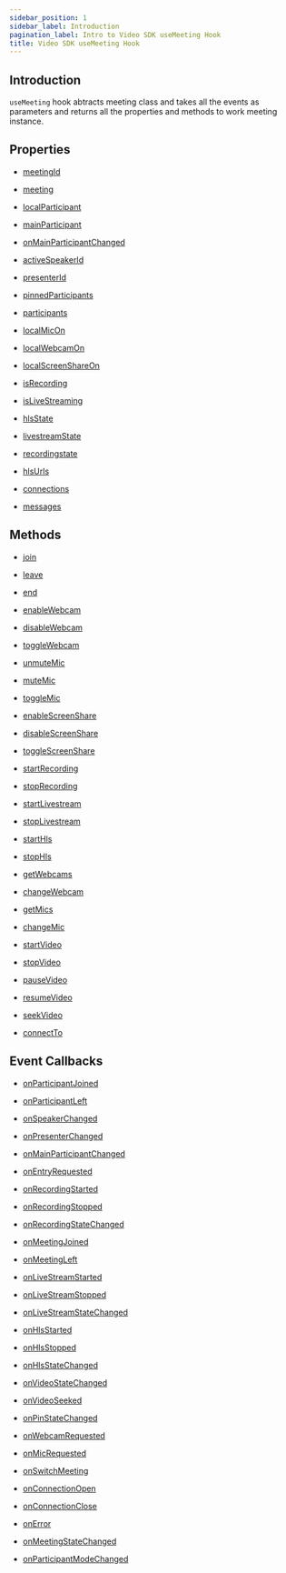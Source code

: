 ```yaml
---
sidebar_position: 1
sidebar_label: Introduction
pagination_label: Intro to Video SDK useMeeting Hook
title: Video SDK useMeeting Hook
---
```


<div class="sdk-api-ref">

## Introduction

`useMeeting` hook abtracts meeting class and takes all the events as parameters and returns all the properties and methods to work meeting instance.

## Properties

<div class="row ">
<div class="col col--4 margin-bottom--sm">

- [meetingId](./properties#meetingid)

</div>

<div class="col col--4 margin-bottom--sm">

- [meeting](./properties#meeting)

</div>

<div class="col col--4 margin-bottom--sm">

- [localParticipant](./properties#localparticipant)

</div>
<div class="col col--4 margin-bottom--sm">

- [mainParticipant](./properties#mainparticipant)

</div>
<div class="col col--4 margin-bottom--sm">

- [onMainParticipantChanged](./properties#onmainparticipantchanged)

</div>
<div class="col col--4 margin-bottom--sm">

- [activeSpeakerId](./properties#activespeakerid)

</div>
<div class="col col--4 margin-bottom--sm">

- [presenterId](./properties#presenterid)

</div>
<div class="col col--4 margin-bottom--sm">

- [pinnedParticipants](./properties#pinnedparticipants)

</div>
<div class="col col--4 margin-bottom--sm">

- [participants](./properties#participants)

</div>
<div class="col col--4 margin-bottom--sm">

- [localMicOn](./properties#localmicon)

</div>
<div class="col col--4 margin-bottom--sm">

- [localWebcamOn](./properties#localwebcamon)

</div>
<div class="col col--4 margin-bottom--sm">

- [localScreenShareOn](./properties#localscreenshareon)

</div>
<div class="col col--4 margin-bottom--sm">

- [isRecording](./properties#isrecording)

</div>
<div class="col col--4 margin-bottom--sm">

- [isLiveStreaming](./properties#islivestreaming)

</div>
<div class="col col--4 margin-bottom--sm">

- [hlsState](./properties#hlsstate)

</div>
<div class="col col--4 margin-bottom--sm">

- [livestreamState](./properties#livestreamstate)

</div>
<div class="col col--4 margin-bottom--sm">

- [recordingstate](./properties#recordingstate)

</div>
<div class="col col--4 margin-bottom--sm">

- [hlsUrls](./properties#hlsurls)

</div>
<div class="col col--4 margin-bottom--sm">

- [connections](./properties#connections)

</div>
<div class="col col--4 margin-bottom--sm">

- [messages](./properties#messages)

</div>
</div>

## Methods

<div class="row">
<div class="col col--4 margin-bottom--sm">

- [join](./methods#join)

</div>
<div class="col col--4 margin-bottom--sm">

- [leave](./methods#leave)

</div>
<div class="col col--4 margin-bottom--sm">

- [end](./methods#end)

</div>
<div class="col col--4 margin-bottom--sm">

- [enableWebcam](./methods#enablewebcam)

</div>
<div class="col col--4 margin-bottom--sm">

- [disableWebcam](./methods#disablewebcam)

</div>
<div class="col col--4 margin-bottom--sm">

- [toggleWebcam](./methods#togglewebcam)

</div>
<div class="col col--4 margin-bottom--sm">

- [unmuteMic](./methods#unmutemic)

</div>
<div class="col col--4 margin-bottom--sm">

- [muteMic](./methods#mutemic)

</div>
<div class="col col--4 margin-bottom--sm">

- [toggleMic](./methods#togglemic)

</div>
<div class="col col--4 margin-bottom--sm">

- [enableScreenShare](./methods#enablescreenshare)

</div>
<div class="col col--4 margin-bottom--sm">

- [disableScreenShare](./methods#disablescreenshare)

</div>
<div class="col col--4 margin-bottom--sm">

- [toggleScreenShare](./methods#togglescreenshare)

</div>
<div class="col col--4 margin-bottom--sm">

- [startRecording](./methods#startrecording)

</div>
<div class="col col--4 margin-bottom--sm">

- [stopRecording](./methods#stoprecording)

</div>
<div class="col col--4 margin-bottom--sm">

- [startLivestream](./methods#startlivestream)

</div>
<div class="col col--4 margin-bottom--sm">

- [stopLivestream](./methods#stoplivestream)

</div>
<div class="col col--4 margin-bottom--sm">

- [startHls](./methods#starthls)

</div>
<div class="col col--4 margin-bottom--sm">

- [stopHls](./methods#stophls)

</div>
<div class="col col--4 margin-bottom--sm">

- [getWebcams](./methods#getwebcams)

</div>
<div class="col col--4 margin-bottom--sm">

- [changeWebcam](./methods#changewebcam)

</div>
<div class="col col--4 margin-bottom--sm">

- [getMics](./methods#getmics)

</div>
<div class="col col--4 margin-bottom--sm">

- [changeMic](./methods#changemic)

</div>
<div class="col col--4 margin-bottom--sm">

- [startVideo](./methods#startvideo)

</div>
<div class="col col--4 margin-bottom--sm">

- [stopVideo](./methods#stopvideo)

</div>
<div class="col col--4 margin-bottom--sm">

- [pauseVideo](./methods#pausevideo)

</div>
<div class="col col--4 margin-bottom--sm">

- [resumeVideo](./methods#resumevideo)

</div>
<div class="col col--4 margin-bottom--sm">

- [seekVideo](./methods#seekvideo)

</div>
<div class="col col--4 margin-bottom--sm">

- [connectTo](./methods#connectto)

</div>
</div>

## Event Callbacks

<div class="row">
<div class="col col--4 margin-bottom--sm" >

- [onParticipantJoined](./events#onparticipantjoined)

</div>
<div class="col col--4 margin-bottom--sm" >

- [onParticipantLeft](./events#onparticipantleft)

</div>
<div class="col col--4 margin-bottom--sm" >

- [onSpeakerChanged](./events#onspeakerchanged)

</div>
<div class="col col--4 margin-bottom--sm" >

- [onPresenterChanged](./events#onpresenterchanged)

</div>
<div class="col col--4 margin-bottom--sm" >

- [onMainParticipantChanged](./events#onmainparticipantchanged)

</div>
<div class="col col--4 margin-bottom--sm" >

- [onEntryRequested](./events#onentryrequested)

</div>
<div class="col col--4 margin-bottom--sm" >

- [onRecordingStarted](./events#onrecordingstarted)

</div>
<div class="col col--4 margin-bottom--sm" >

- [onRecordingStopped](./events#onrecordingstopped)

</div>
<div class="col col--4 margin-bottom--sm" >

- [onRecordingStateChanged](./events#onrecordingstatechanged)

</div>
<div class="col col--4 margin-bottom--sm" >

- [onMeetingJoined](./events#onmeetingjoined)

</div>
<div class="col col--4 margin-bottom--sm" >

- [onMeetingLeft](./events#onmeetingleft)

</div>
<div class="col col--4 margin-bottom--sm" >

- [onLiveStreamStarted](./events#onlivestreamstarted)

</div>
<div class="col col--4 margin-bottom--sm" >

- [onLiveStreamStopped](./events#onlivestreamstopped)

</div>
<div class="col col--4 margin-bottom--sm" >

- [onLiveStreamStateChanged](./events#onlivestreamstatechanged)

</div>
<div class="col col--4 margin-bottom--sm" >

- [onHlsStarted](./events#onhlsstarted)

</div>
<div class="col col--4 margin-bottom--sm" >

- [onHlsStopped](./events#onhlsstopped)

</div>
<div class="col col--4 margin-bottom--sm" >

- [onHlsStateChanged](./events#onhlsstatechanged)

</div>
<div class="col col--4 margin-bottom--sm" >

- [onVideoStateChanged](./events#onvideostatechanged)

</div>
<div class="col col--4 margin-bottom--sm" >

- [onVideoSeeked](./events#onvideoseeked)

</div>
<div class="col col--4 margin-bottom--sm" >

- [onPinStateChanged](./events#onpinstatechanged)

</div>
<div class="col col--4 margin-bottom--sm" >

- [onWebcamRequested](./events#onwebcamrequested)

</div>
<div class="col col--4 margin-bottom--sm" >

- [onMicRequested](./events#onmicrequested)

</div>
<div class="col col--4 margin-bottom--sm" >

- [onSwitchMeeting](./events#onswitchmeeting)

</div>
<div class="col col--4 margin-bottom--sm" >

- [onConnectionOpen](./events#onconnectionopen)

</div>
<div class="col col--4 margin-bottom--sm" >

- [onConnectionClose](./events#onconnectionclose)

</div>
<div class="col col--4 margin-bottom--sm" >

- [onError](./events#onerror)

</div>
<div class="col col--4 margin-bottom--sm" >

- [onMeetingStateChanged](./events#onmeetingstatechanged)

</div>
<div class="col col--4 margin-bottom--sm" >

- [onParticipantModeChanged](./events#onparticipantmodechanged)

</div>
</div>

</div>
